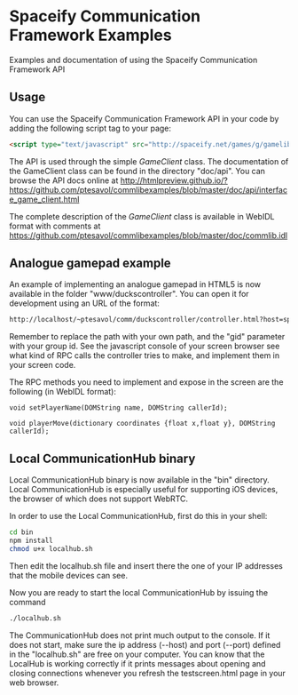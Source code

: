# Spaceify Communication Framework Examples

Examples and documentation of using the Spaceify Communication Framework API

## Usage

You can use the Spaceify Communication Framework API in your code by adding the following
script tag to your page:

```html
<script type="text/javascript" src="http://spaceify.net/games/g/gamelib.min.js"></script>
```

The API is used through the simple _GameClient_ class. The documentation of the GameClient class
can be found in the directory "doc/api". You can browse the API docs online at 
http://htmlpreview.github.io/?https://github.com/ptesavol/commlibexamples/blob/master/doc/api/interface_game_client.html


The complete description of the _GameClient_ class is available in WebIDL format with comments at 
https://github.com/ptesavol/commlibexamples/blob/master/doc/commlib.idl


## Analogue gamepad example

An example of implementing an analogue gamepad in HTML5 is now available in the folder "www/duckscontroller".
You can open it for development using an URL of the format:

```html
http://localhost/~ptesavol/comm/duckscontroller/controller.html?host=spaceify.net&port=1979&gid=petris_own_group
```

Remember to replace the path with your own path, and the "gid" parameter with your group id.
See the javascript console of your screen browser see what kind of RPC calls the controller tries to make,
and implement them in your screen code.

The RPC methods you need to implement and expose in the screen are the following (in WebIDL format):

```
void setPlayerName(DOMString name, DOMString callerId);

void playerMove(dictionary coordinates {float x,float y}, DOMString callerId);

```

## Local CommunicationHub binary

Local CommunicationHub binary is now available in the "bin" directory. Local CommunicationHub is especially useful for
supporting iOS devices, the browser of which does not support WebRTC.

In order to use the Local CommunicationHub, first do this in your shell:

```bash
cd bin
npm install
chmod u+x localhub.sh
```

Then edit the localhub.sh file and insert there the one of your IP addresses that the mobile devices can see.


Now you are ready to start the local CommunicationHub by issuing the command

```bash
./localhub.sh
```

The CommunicationHub does not print much output to the console. If it does not start, make sure the ip address (--host)
and port (--port) defined in the "localhub.sh" are free on your computer. You can know that the LocalHub is working correctly if
it prints messages about opening and closing connections whenever you refresh the testscreen.html page in your web browser.

  





